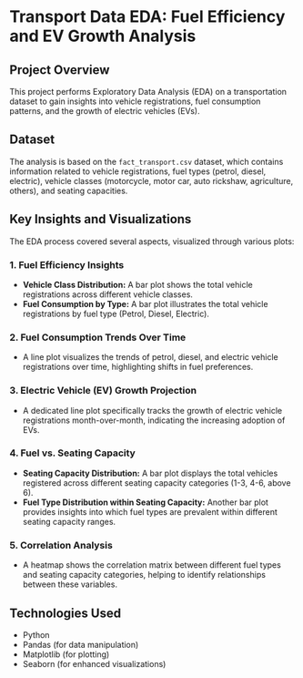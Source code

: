 
# Transport Data EDA: Fuel Efficiency and EV Growth Analysis

## Project Overview
This project performs Exploratory Data Analysis (EDA) on a transportation dataset to gain insights into vehicle registrations, fuel consumption patterns, and the growth of electric vehicles (EVs).

## Dataset
The analysis is based on the `fact_transport.csv` dataset, which contains information related to vehicle registrations, fuel types (petrol, diesel, electric), vehicle classes (motorcycle, motor car, auto rickshaw, agriculture, others), and seating capacities.

## Key Insights and Visualizations
The EDA process covered several aspects, visualized through various plots:

### 1. Fuel Efficiency Insights
* **Vehicle Class Distribution:** A bar plot shows the total vehicle registrations across different vehicle classes.
* **Fuel Consumption by Type:** A bar plot illustrates the total vehicle registrations by fuel type (Petrol, Diesel, Electric).

### 2. Fuel Consumption Trends Over Time
* A line plot visualizes the trends of petrol, diesel, and electric vehicle registrations over time, highlighting shifts in fuel preferences.

### 3. Electric Vehicle (EV) Growth Projection
* A dedicated line plot specifically tracks the growth of electric vehicle registrations month-over-month, indicating the increasing adoption of EVs.

### 4. Fuel vs. Seating Capacity
* **Seating Capacity Distribution:** A bar plot displays the total vehicles registered across different seating capacity categories (1-3, 4-6, above 6).
* **Fuel Type Distribution within Seating Capacity:** Another bar plot provides insights into which fuel types are prevalent within different seating capacity ranges.

### 5. Correlation Analysis
* A heatmap shows the correlation matrix between different fuel types and seating capacity categories, helping to identify relationships between these variables.

## Technologies Used
* Python
* Pandas (for data manipulation)
* Matplotlib (for plotting)
* Seaborn (for enhanced visualizations)
